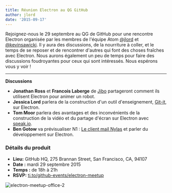 ```yaml
---
title: Réunion Electron au QG GitHub
author: jlord
date: '2015-09-17'
---
```


Rejoignez-nous le 29 septembre au QG de GitHub pour une rencontre Electron organisée par les membres de l'équipe Atom [@jlord](https://github.com/jlord) et [@kevinsawicki](https://github.com/kevinsawicki). Il y aura des discussions, de la nourriture à coller, et le temps de se reposer et de rencontrer d'autres qui font des choses fraîches avec Electron. Nous aurons également un peu de temps pour faire des discussions foudroyantes pour ceux qui sont intéressés. Nous espérons vous y voir !

---

**Discussions**

- **Jonathan Ross** et **Francois Laberge** de [Jibo](http://jibo.com) partageront comment ils utilisent Electron pour animer un robot.
- **Jessica Lord** parlera de la construction d'un outil d'enseignement, [Git-it](https://github.com/jlord/git-it-electron), sur Electron.
- **Tom Moor** parlera des avantages et des inconvénients de la construction de la vidéo et du partage d'écran sur Electron avec [speak.io](https://speak.io).
- **Ben Gotow** va prévisualiser N1 : [Le client mail Nylas](https://www.nylas.com/blog/splitting-the-atom) et parler du développement sur Electron.

### Détails du produit

- **Lieu:** GitHub HQ, 275 Brannan Street, San Francisco, CA, 94107
- **Date :** mardi 29 septembre 2015
- **Temps :** de 18h à 21h
- **RSVP:** [ti.to/github-events/electron-meetup](https://ti.to/github-events/electron-meetup)

![electron-meetup-office-2](https://cloud.githubusercontent.com/assets/1305617/9918496/0bc7093c-5c7c-11e5-83c9-bdbb34a2cd19.png)


